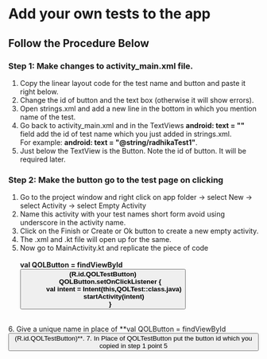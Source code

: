 
# Add your own tests to the app

## Follow the Procedure Below

### Step 1: **Make changes to activity_main.xml file**.
1. Copy the linear layout code for the test name and button and paste it right below.
2. Change the id of button and the text box (otherwise it will show errors).
3. Open strings.xml and add a new line in the bottom in which you mention name of the test.
4. Go back to activity_main.xml and in the TextViews **android: text = ""** field add the id of test name which you just added in strings.xml.<br>For example: **android: text = "@string/radhikaTest1"**.
5. Just below the TextView is the Button.
Note the id of button. It will be required later.

### Step 2: **Make the button go to the test page on clicking**
1. Go to the project window and right click on app folder -> select New -> select Activity -> select Empty Activity
2. Name this activity with your test names short form avoid using underscore in the activity name.
3. Click on the Finish or Create or Ok button to create a new empty activity.
4. The .xml and .kt file will open up for the same.
5. Now go to MainActivity.kt and replicate the piece of code<br><br>
**val QOLButton = findViewById<Button>(R.id.QOLTestButton)**<br>
**&nbsp;&nbsp;&nbsp;&nbsp;&nbsp;&nbsp;&nbsp;&nbsp;QOLButton.setOnClickListener {**<br>
**&nbsp;&nbsp;&nbsp;&nbsp;&nbsp;&nbsp;&nbsp;&nbsp;&nbsp;&nbsp;&nbsp;&nbsp;val intent = Intent(this,QOLTest::class.java)**<br>
**&nbsp;&nbsp;&nbsp;&nbsp;&nbsp;&nbsp;&nbsp;&nbsp;&nbsp;&nbsp;&nbsp;&nbsp;startActivity(intent)**<br>
**&nbsp;&nbsp;&nbsp;&nbsp;&nbsp;&nbsp;&nbsp;&nbsp;}**<br>
<br>
6. Give a unique name in place of **val QOLButton = findViewById<Button>(R.id.QOLTestButton)**.
7. In Place of QOLTestButton put the button id which you copied in step 1 point 5
